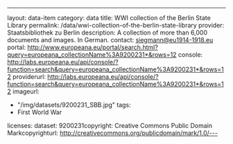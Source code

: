 ---
layout: data-item
category: data
title: WWI collection of the Berlin State Library
permalink: /data/wwi-collection-of-the-berlin-state-library
provider: Staatsbibliothek zu Berlin
description: A collection of more than 6,000 documents and images. In German. 
contact: siegmann@eu1914-1918.eu
portal: http://www.europeana.eu/portal/search.html?query=europeana_collectionName%3A9200231*&rows=12
console: http://labs.europeana.eu/api/console/?function=search&query=europeana_collectionName%3A9200231*&rows=12
providerurl: http://labs.europeana.eu/api/console/?function=search&query=europeana_collectionName%3A9200231*&rows=12
imageurl:
  - "/img/datasets/9200231_SBB.jpg"
tags:
  - First World War

licenses:
dataset: 9200231copyright: Creative Commons Public Domain Markcopyrighturl: http://creativecommons.org/publicdomain/mark/1.0/---
